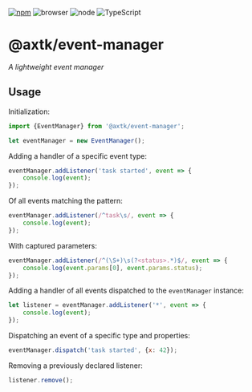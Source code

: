 [![npm](https://img.shields.io/npm/v/@axtk/event-manager?labelColor=royalblue&color=royalblue&style=flat-square)](https://www.npmjs.com/package/@axtk/event-manager) ![browser](https://img.shields.io/badge/browser-✓-blue?labelColor=dodgerblue&color=dodgerblue&style=flat-square) ![node](https://img.shields.io/badge/node-✓-blue?labelColor=dodgerblue&color=dodgerblue&style=flat-square) ![TypeScript](https://img.shields.io/badge/TypeScript-✓-blue?labelColor=dodgerblue&color=dodgerblue&style=flat-square)

# @axtk/event-manager

*A lightweight event manager*

## Usage

Initialization:

```js
import {EventManager} from '@axtk/event-manager';

let eventManager = new EventManager();
```

Adding a handler of a specific event type:

```js
eventManager.addListener('task started', event => {
    console.log(event);
});
```

Of all events matching the pattern:

```js
eventManager.addListener(/^task\s/, event => {
    console.log(event);
});
```

With captured parameters:

```js
eventManager.addListener(/^(\S+)\s(?<status>.*)$/, event => {
    console.log(event.params[0], event.params.status);
});
```

Adding a handler of all events dispatched to the `eventManager` instance:

```js
let listener = eventManager.addListener('*', event => {
    console.log(event);
});
```

Dispatching an event of a specific type and properties:

```js
eventManager.dispatch('task started', {x: 42});
```

Removing a previously declared listener:

```js
listener.remove();
```
